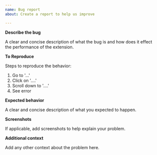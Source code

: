 ```yaml
---
name: Bug report
about: Create a report to help us improve

---
```


**Describe the bug**

A clear and concise description of what the bug is and how does it effect the performance of the extension. 

**To Reproduce**

Steps to reproduce the behavior:
1. Go to '...'
2. Click on '....'
3. Scroll down to '....'
4. See error

**Expected behavior**

A clear and concise description of what you expected to happen.

**Screenshots**

If applicable, add screenshots to help explain your problem.

**Additional context**

Add any other context about the problem here.
